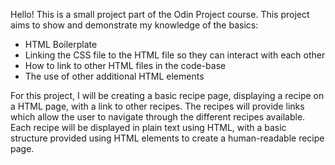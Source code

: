Hello! This is a small project part of the Odin Project course. This project aims to show and demonstrate my knowledge of the basics:

- HTML Boilerplate
- Linking the CSS file to the HTML file so they can interact with each other
- How to link to other HTML files in the code-base
- The use of other additional HTML elements

For this project, I will be creating a basic recipe page, displaying a recipe on a HTML page, with a link to other recipes. The recipes will provide links which allow the user to navigate through the different recipes available. Each recipe will be displayed in plain text using HTML, with a basic structure provided using HTML elements to create a human-readable recipe page.
